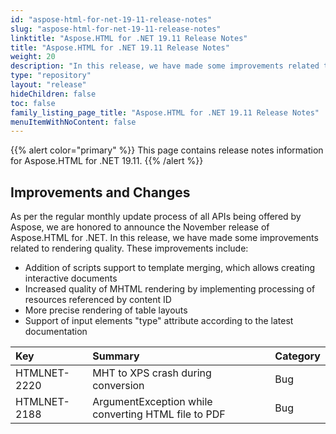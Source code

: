 ```yaml
---
id: "aspose-html-for-net-19-11-release-notes"
slug: "aspose-html-for-net-19-11-release-notes"
linktitle: "Aspose.HTML for .NET 19.11 Release Notes"
title: "Aspose.HTML for .NET 19.11 Release Notes"
weight: 20
description: "In this release, we have made some improvements related to rendering quality."
type: "repository"
layout: "release"
hideChildren: false
toc: false
family_listing_page_title: "Aspose.HTML for .NET 19.11 Release Notes"
menuItemWithNoContent: false
---
```


{{% alert color="primary" %}}
This page contains release notes information for Aspose.HTML for .NET 19.11.
{{% /alert %}}

## Improvements and Changes

As per the regular monthly update process of all APIs being offered by Aspose, we are honored to announce the November release of Aspose.HTML for .NET. In this release, we have made some improvements related to rendering quality. These improvements include:

- Addition of scripts support to template merging, which allows creating interactive documents
- Increased quality of MHTML rendering by implementing processing of resources referenced by content ID
- More precise rendering of table layouts
- Support of input elements "type" attribute according to the latest documentation

|**Key**|**Summary**|**Category**|
| :- | :- | :- |
|HTMLNET-2220|MHT to XPS crash during conversion|Bug|
|HTMLNET-2188|ArgumentException while converting HTML file to PDF|Bug|
